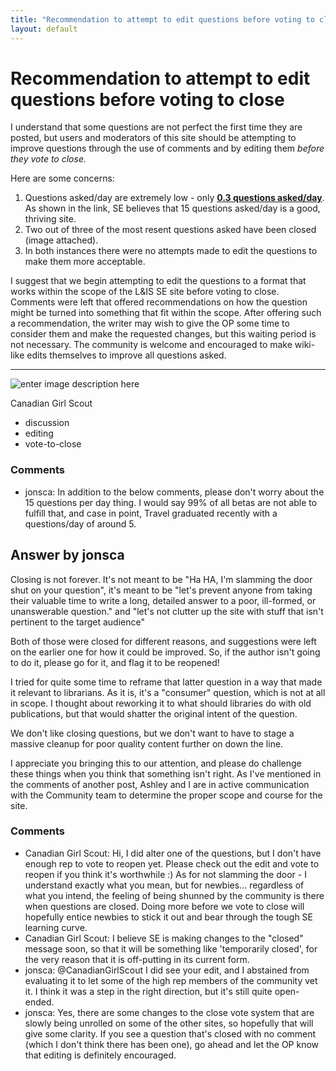 ```yaml
---
title: "Recommendation to attempt to edit questions before voting to close"
layout: default
---
```

Recommendation to attempt to edit questions before voting to close
=====================
I understand that some questions are not perfect the first time they are
posted, but users and moderators of this site should be attempting to
improve questions through the use of comments and by editing them
*before they vote to close.*

Here are some concerns:

1.  Questions asked/day are extremely low - only **[0.3 questions
    asked/day](http://area51.stackexchange.com/proposals/12432/libraries-information-science)**.
    As shown in the link, SE believes that 15 questions asked/day is a
    good, thriving site.
2.  Two out of three of the most resent questions asked have been closed
    (image attached).
3.  In both instances there were no attempts made to edit the questions
    to make them more acceptable.

I suggest that we begin attempting to edit the questions to a format
that works within the scope of the L&IS SE site before voting to close.
Comments were left that offered recommendations on how the question
might be turned into something that fit within the scope. After offering
such a recommendation, the writer may wish to give the OP some time to
consider them and make the requested changes, but this waiting period is
not necessary. The community is welcome and encouraged to make wiki-like
edits themselves to improve all questions asked.

* * * * *

![enter image description here](http://i.stack.imgur.com/7FYMH.png)

Canadian Girl Scout

<ul class="tags"><li class="tag">discussion</li><li class="tag">editing</li><li class="tag">vote-to-close</li></ul>

### Comments ###
* jonsca: In addition to the below comments, please don't worry about the 15
questions per day thing. I would say 99% of all betas are not able to
fulfill that, and case in point, Travel graduated recently with a
questions/day of around 5.


Answer by jonsca
----------------
Closing is not forever. It's not meant to be "Ha HA, I'm slamming the
door shut on your question", it's meant to be "let's prevent anyone from
taking their valuable time to write a long, detailed answer to a poor,
ill-formed, or unanswerable question." and "let's not clutter up the
site with stuff that isn't pertinent to the target audience"

Both of those were closed for different reasons, and suggestions were
left on the earlier one for how it could be improved. So, if the author
isn't going to do it, please go for it, and flag it to be reopened!

I tried for quite some time to reframe that latter question in a way
that made it relevant to librarians. As it is, it's a "consumer"
question, which is not at all in scope. I thought about reworking it to
what should libraries do with old publications, but that would shatter
the original intent of the question.

We don't like closing questions, but we don't want to have to stage a
massive cleanup for poor quality content further on down the line.

I appreciate you bringing this to our attention, and please do challenge
these things when you think that something isn't right. As I've
mentioned in the comments of another post, Ashley and I are in active
communication with the Community team to determine the proper scope and
course for the site.

### Comments ###
* Canadian Girl Scout: Hi, I did alter one of the questions, but I don't have enough rep to
vote to reopen yet. Please check out the edit and vote to reopen if you
think it's worthwhile :) As for not slamming the door - I understand
exactly what you mean, but for newbies... regardless of what you intend,
the feeling of being shunned by the community is there when questions
are closed. Doing more before we vote to close will hopefully entice
newbies to stick it out and bear through the tough SE learning curve.
* Canadian Girl Scout: I believe SE is making changes to the "closed" message soon, so that it
will be something like 'temporarily closed', for the very reason that it
is off-putting in its current form.
* jonsca: @CanadianGirlScout I did see your edit, and I abstained from evaluating
it to let some of the high rep members of the community vet it. I think
it was a step in the right direction, but it's still quite open-ended.
* jonsca: Yes, there are some changes to the close vote system that are slowly
being unrolled on some of the other sites, so hopefully that will give
some clarity. If you see a question that's closed with no comment (which
I don't think there has been one), go ahead and let the OP know that
editing is definitely encouraged.

